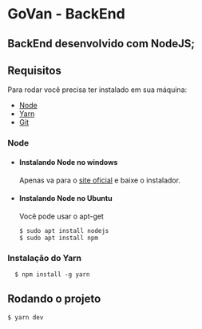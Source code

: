 # GoVan - BackEnd

BackEnd desenvolvido com NodeJS;
---
## Requisitos

Para rodar você precisa ter instalado em sua máquina: 

 - [Node](https://nodejs.org/en/)
 - [Yarn](https://yarnpkg.com/pt-BR/)
 - [Git](https://git-scm.com/downloads)

### Node
- #### Instalando Node no windows

  Apenas va para o [site oficial](https://nodejs.org/) e baixe o instalador.

- #### Instalando Node no Ubuntu

  Você pode usar o apt-get

      $ sudo apt install nodejs
      $ sudo apt install npm
      
### Instalação do Yarn

      $ npm install -g yarn
      
## Rodando o projeto

    $ yarn dev
